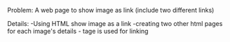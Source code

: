 Problem: A web page to show image as link (include two different links)

Details: -Using HTML show image as a link
         -creating two other html pages for each image's details
         -<a> tage is used for linking